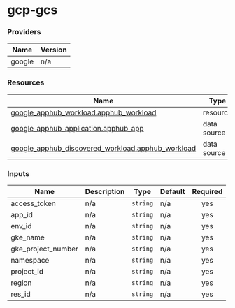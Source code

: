 # gcp-gcs
<!-- BEGIN_TF_DOCS -->


### Providers

| Name | Version |
|------|---------|
| google | n/a |

### Resources

| Name | Type |
|------|------|
| [google_apphub_workload.apphub_workload](https://registry.terraform.io/providers/hashicorp/google/latest/docs/resources/apphub_workload) | resource |
| [google_apphub_application.apphub_app](https://registry.terraform.io/providers/hashicorp/google/latest/docs/data-sources/apphub_application) | data source |
| [google_apphub_discovered_workload.apphub_workload](https://registry.terraform.io/providers/hashicorp/google/latest/docs/data-sources/apphub_discovered_workload) | data source |

### Inputs

| Name | Description | Type | Default | Required |
|------|-------------|------|---------|:--------:|
| access\_token | n/a | `string` | n/a | yes |
| app\_id | n/a | `string` | n/a | yes |
| env\_id | n/a | `string` | n/a | yes |
| gke\_name | n/a | `string` | n/a | yes |
| gke\_project\_number | n/a | `string` | n/a | yes |
| namespace | n/a | `string` | n/a | yes |
| project\_id | n/a | `string` | n/a | yes |
| region | n/a | `string` | n/a | yes |
| res\_id | n/a | `string` | n/a | yes |
<!-- END_TF_DOCS -->